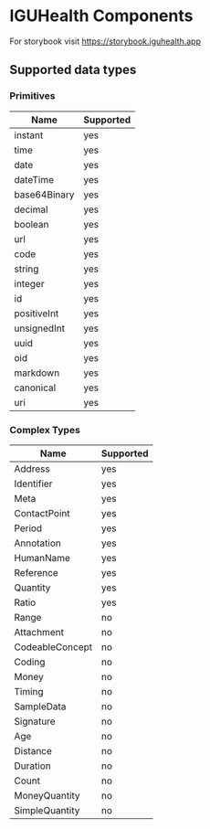 # IGUHealth Components

For storybook visit https://storybook.iguhealth.app

## Supported data types

### Primitives

| Name         | Supported |
| ------------ | --------- |
| instant      | yes       |
| time         | yes       |
| date         | yes       |
| dateTime     | yes       |
| base64Binary | yes       |
| decimal      | yes       |
| boolean      | yes       |
| url          | yes       |
| code         | yes       |
| string       | yes       |
| integer      | yes       |
| id           | yes       |
| positiveInt  | yes       |
| unsignedInt  | yes       |
| uuid         | yes       |
| oid          | yes       |
| markdown     | yes       |
| canonical    | yes       |
| uri          | yes       |

### Complex Types

| Name            | Supported |
| --------------- | --------- |
| Address         | yes       |
| Identifier      | yes       |
| Meta            | yes       |
| ContactPoint    | yes       |
| Period          | yes       |
| Annotation      | yes       |
| HumanName       | yes       |
| Reference       | yes       |
| Quantity        | yes       |
| Ratio           | yes       |
| Range           | no        |
| Attachment      | no        |
| CodeableConcept | no        |
| Coding          | no        |
| Money           | no        |
| Timing          | no        |
| SampleData      | no        |
| Signature       | no        |
| Age             | no        |
| Distance        | no        |
| Duration        | no        |
| Count           | no        |
| MoneyQuantity   | no        |
| SimpleQuantity  | no        |
